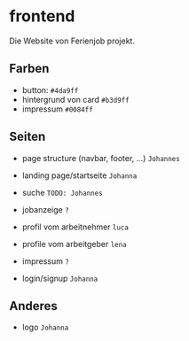 # frontend

Die Website von Ferienjob projekt.

## Farben

- button: `#4da9ff`
- hintergrund von card `#b3d9ff`
- impressum `#0084ff`

## Seiten

- page structure (navbar, footer, ...) `Johannes`


- landing page/startseite `Johanna`
- suche `TODO: Johannes`
- jobanzeige `?`
- profil vom arbeitnehmer `luca`
- profile vom arbeitgeber `lena`


- impressum `?`
- login/signup `Johanna`

## Anderes

- logo `Johanna`
